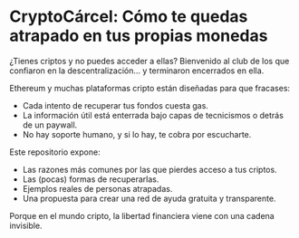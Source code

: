 # CryptoCárcel: Cómo te quedas atrapado en tus propias monedas

¿Tienes criptos y no puedes acceder a ellas? Bienvenido al club de los que confiaron en la descentralización... y terminaron encerrados en ella.

Ethereum y muchas plataformas cripto están diseñadas para que fracases:
- Cada intento de recuperar tus fondos cuesta gas.
- La información útil está enterrada bajo capas de tecnicismos o detrás de un paywall.
- No hay soporte humano, y si lo hay, te cobra por escucharte.

Este repositorio expone:
- Las razones más comunes por las que pierdes acceso a tus criptos.
- Las (pocas) formas de recuperarlas.
- Ejemplos reales de personas atrapadas.
- Una propuesta para crear una red de ayuda gratuita y transparente.

Porque en el mundo cripto, la libertad financiera viene con una cadena invisible.
